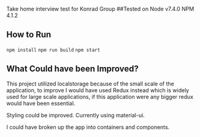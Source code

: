 Take home interview test for Konrad Group
##Tested on
Node v7.4.0
NPM 4.1.2
## How to Run
`npm install`
`npm run build`
`npm start`

## What Could have been Improved?

This project utilized localstorage because of the small scale of the application,
to improve I would have used Redux instead which is widely used for large scale applications,
if this application were any bigger redux would have been essential.

Styling could be improved. Currently using material-ui.

I could have broken up the app into containers and components.
